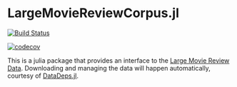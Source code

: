 # LargeMovieReviewCorpus.jl

[![Build Status](https://travis-ci.org/dellison/LargeMovieReviewCorpus.jl.svg?branch=master)](https://travis-ci.org/dellison/LargeMovieReviewCorpus.jl)

[![codecov](https://codecov.io/gh/dellison/LargeMovieReviewCorpus.jl/branch/master/graph/badge.svg)](https://codecov.io/gh/dellison/LargeMovieReviewCorpus.jl)

This is a julia package that provides an interface to the [Large Movie Review Data](https://ai.stanford.edu/~amaas/data/sentiment/). Downloading and managing the data will happen automatically, courtesy of [DataDeps.jl](https://github.com/oxinabox/DataDeps.jl).
